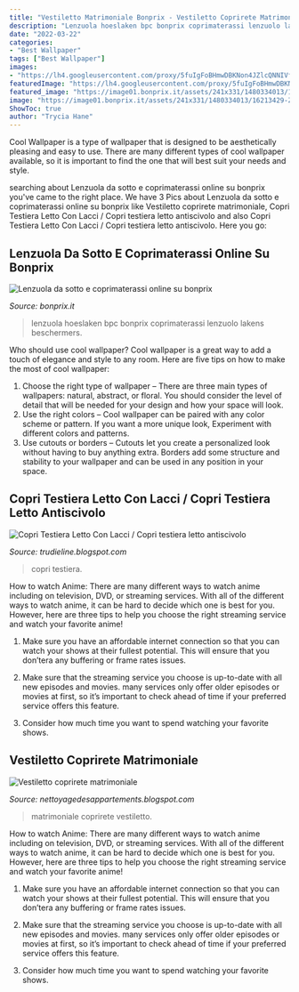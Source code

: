 ```yaml
---
title: "Vestiletto Matrimoniale Bonprix - Vestiletto Coprirete Matrimoniale"
description: "Lenzuola hoeslaken bpc bonprix coprimaterassi lenzuolo lakens beschermers"
date: "2022-03-22"
categories:
- "Best Wallpaper"
tags: ["Best Wallpaper"]
images:
- "https://lh4.googleusercontent.com/proxy/5fuIgFoBHmwDBKNon4JZlcQNNIVfCE08RgNV2iEmgolA0bv4QkLlgmreI0x_i45A01YDYiI_kLIfSvN11O8MgKUM2GkpB_05xORWNI-aeq4k_EfK_F-HKKguvyHT6JAahNzJ=w1200-h630-p-k-no-nu"
featuredImage: "https://lh4.googleusercontent.com/proxy/5fuIgFoBHmwDBKNon4JZlcQNNIVfCE08RgNV2iEmgolA0bv4QkLlgmreI0x_i45A01YDYiI_kLIfSvN11O8MgKUM2GkpB_05xORWNI-aeq4k_EfK_F-HKKguvyHT6JAahNzJ=w1200-h630-p-k-no-nu"
featured_image: "https://image01.bonprix.it/assets/241x331/1480334013/16213429-ZJpg3oZ1.jpg"
image: "https://image01.bonprix.it/assets/241x331/1480334013/16213429-ZJpg3oZ1.jpg"
ShowToc: true
author: "Trycia Hane"
---
```



Cool Wallpaper is a type of wallpaper that is designed to be aesthetically pleasing and easy to use. There are many different types of cool wallpaper available, so it is important to find the one that will best suit your needs and style.

	

		
searching about Lenzuola da sotto e coprimaterassi online su bonprix you've came to the right place. We have 3 Pics about Lenzuola da sotto e coprimaterassi online su bonprix like Vestiletto coprirete matrimoniale, Copri Testiera Letto Con Lacci / Copri testiera letto antiscivolo and also Copri Testiera Letto Con Lacci / Copri testiera letto antiscivolo. Here you go:
		
    
## Lenzuola Da Sotto E Coprimaterassi Online Su Bonprix

<img loading=lazy src="https://image01.bonprix.it/assets/241x331/1480334013/16213429-ZJpg3oZ1.jpg" onerror="this.onerror=null;this.src='https://tse3.mm.bing.net/th?id=OIP.Adldg59n3ub_oOZghqzddgAAAA&amp;pid=15.1';" alt="Lenzuola da sotto e coprimaterassi online su bonprix">

_Source: bonprix.it_

>lenzuola hoeslaken bpc bonprix coprimaterassi lenzuolo lakens beschermers. 

	

Who should use cool wallpaper?
Cool wallpaper is a great way to add a touch of elegance and style to any room. Here are five tips on how to make the most of cool wallpaper: 
1) Choose the right type of wallpaper – There are three main types of wallpapers: natural, abstract, or floral. You should consider the level of detail that will be needed for your design and how your space will look. 
2) Use the right colors – Cool wallpaper can be paired with any color scheme or pattern. If you want a more unique look, Experiment with different colors and patterns. 
3) Use cutouts or borders – Cutouts let you create a personalized look without having to buy anything extra. Borders add some structure and stability to your wallpaper and can be used in any position in your space.

    
## Copri Testiera Letto Con Lacci / Copri Testiera Letto Antiscivolo

<img loading=lazy src="https://lh3.googleusercontent.com/proxy/zxDmiHe-p0oNREhwMI7r884E_B_6HhIMWAbgw5ue3MA_MO7FCMRrn2ntj1xoI5sQ3SP2g1NziHbvZsRSJDp-1cYQPq_RHvNxbko3riXR=w1200-h630-p-k-no-nu" onerror="this.onerror=null;this.src='https://tse2.mm.bing.net/th?id=OIP.ULkryExC9-0jZxqjdHdVUQAAAA&amp;pid=15.1';" alt="Copri Testiera Letto Con Lacci / Copri testiera letto antiscivolo">

_Source: trudieline.blogspot.com_

>copri testiera. 

	

How to watch Anime: There are many different ways to watch anime including on television, DVD, or streaming services.
With all of the different ways to watch anime, it can be hard to decide which one is best for you. However, here are three tips to help you choose the right streaming service and watch your favorite anime!
1. Make sure you have an affordable internet connection so that you can watch your shows at their fullest potential. This will ensure that you don’tera any buffering or frame rates issues.

2. Make sure that the streaming service you choose is up-to-date with all new episodes and movies. many services only offer older episodes or movies at first, so it’s important to check ahead of time if your preferred service offers this feature.

3. Consider how much time you want to spend watching your favorite shows.

    
## Vestiletto Coprirete Matrimoniale

<img loading=lazy src="https://lh4.googleusercontent.com/proxy/5fuIgFoBHmwDBKNon4JZlcQNNIVfCE08RgNV2iEmgolA0bv4QkLlgmreI0x_i45A01YDYiI_kLIfSvN11O8MgKUM2GkpB_05xORWNI-aeq4k_EfK_F-HKKguvyHT6JAahNzJ=w1200-h630-p-k-no-nu" onerror="this.onerror=null;this.src='https://tse3.mm.bing.net/th?id=OIP.WE8MZI1LgC3dPspxwDw9BAHaFc&amp;pid=15.1';" alt="Vestiletto coprirete matrimoniale">

_Source: nettoyagedesappartements.blogspot.com_

>matrimoniale coprirete vestiletto. 

	

How to watch Anime: There are many different ways to watch anime including on television, DVD, or streaming services.
With all of the different ways to watch anime, it can be hard to decide which one is best for you. However, here are three tips to help you choose the right streaming service and watch your favorite anime!
1. Make sure you have an affordable internet connection so that you can watch your shows at their fullest potential. This will ensure that you don’tera any buffering or frame rates issues.

2. Make sure that the streaming service you choose is up-to-date with all new episodes and movies. many services only offer older episodes or movies at first, so it’s important to check ahead of time if your preferred service offers this feature.

3. Consider how much time you want to spend watching your favorite shows.


